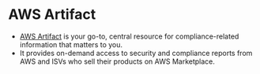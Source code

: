 # AWS Artifact 
- [AWS Artifact](https://aws.amazon.com/artifact/) is your go-to, central resource for compliance-related information that matters to you. 
- It provides on-demand access to security and compliance reports from AWS and ISVs who sell their products on AWS Marketplace.
